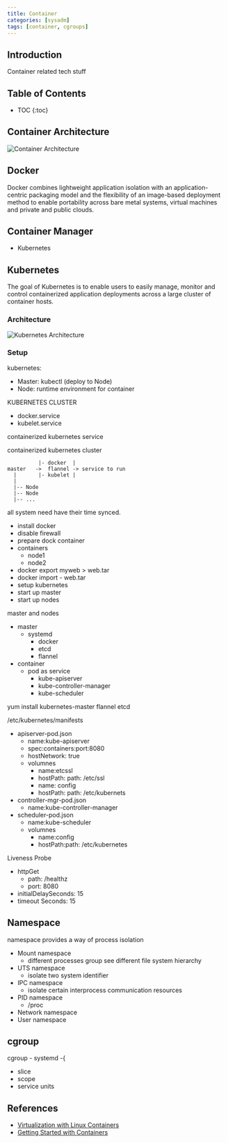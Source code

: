 ```yaml
---
title: Container
categories: [sysadm]
tags: [container, cgroups]
---
```


## Introduction

Container related tech stuff

<!--more-->

## Table of Contents

* TOC
{:toc}

## Container Architecture

![Container Architecture](/assets/container-arch.png)

## Docker

Docker combines lightweight application isolation with an application-centric packaging model and the flexibility of an image-based deployment method to enable portability across bare metal systems, virtual machines and private and public clouds.

## Container Manager

* Kubernetes

## Kubernetes

The goal of Kubernetes is to enable users to easily manage, monitor and control containerized application deployments across a large cluster of container hosts.

### Architecture

![Kubernetes Architecture](/assets/kubernetes-arch.png)

### Setup

kubernetes:

* Master: kubectl (deploy to Node)
* Node: runtime environment for container

KUBERNETES CLUSTER

* docker.service
* kubelet.service

containerized kubernetes service

containerized kubernetes cluster

```
          |- docker  |
master   ->  flannel -> service to run
  |       |- kubelet |
  |
  |-- Node
  |-- Node
  |-- ...
```

all system need have their time synced.

* install docker
* disable firewall
* prepare dock container
* containers
	* node1
	* node2
* docker export myweb > web.tar
* docker import - web.tar
* setup kubernetes
* start up master
* start up nodes

master and nodes

* master
	* systemd
		* docker
		* etcd
		* flannel
* container
	* pod as service
		* kube-apiserver
		* kube-controller-manager
		* kube-scheduler

yum install kubernetes-master flannel etcd

/etc/kubernetes/manifests

* apiserver-pod.json
	* name:kube-apiserver
	* spec:containers:port:8080
	* hostNetwork: true
	* volumnes
		* name:etcssl
		* hostPath: path: /etc/ssl
		* name: config
		* hostPath: path: /etc/kubernets
* controller-mgr-pod.json
	* name:kube-controller-manager
* scheduler-pod.json
	* name:kube-scheduler
	* volumnes
		* name:config
		* hostPath:path: /etc/kubernetes

Liveness Probe

* httpGet
	* path: /healthz
	* port: 8080
* initialDelaySeconds: 15
* timeout Seconds: 15

## Namespace

namespace provides a way of process isolation

* Mount namespace
	* different processes group see different file system hierarchy
* UTS namespace
	* isolate two system identifier
* IPC namespace
	* isolate certain interprocess communication resources
* PID namespace
	* /proc
* Network namespace
* User namespace

## cgroup

cgroup - systemd -{

* slice
* scope
* service units

## References

* [Virtualization with Linux Containers](https://www.suse.com/documentation/sles11/singlehtml/lxc_quickstart/lxc_quickstart.html)
* [Getting Started with Containers](https://access.redhat.com/documentation/en/red-hat-enterprise-linux-atomic-host/7/getting-started-with-containers/getting-started-with-containers)

